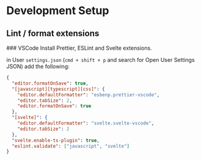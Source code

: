 # Development Setup

## Lint / format extensions

### VSCode
Install Prettier, ESLint and Svelte extensions.

in User `settings.json` (`cmd + shift + p` and search for Open User Settings JSON) add the following:

```json
{
  "editor.formatOnSave": true,
  "[javascript][typescript][css]": {
    "editor.defaultFormatter": "esbenp.prettier-vscode",
    "editor.tabSize": 2,
    "editor.formatOnSave": true
  },
  "[svelte]": {
    "editor.defaultFormatter": "svelte.svelte-vscode",
    "editor.tabSize": 2
  },
  "svelte.enable-ts-plugin": true,
  "eslint.validate": ["javascript", "svelte"]
}
```
